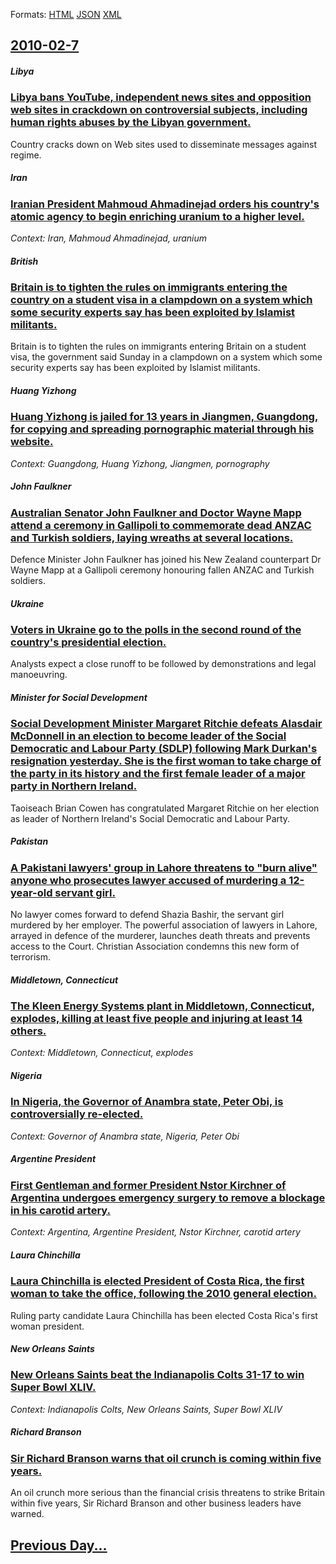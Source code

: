 
Formats: [HTML](2010/02/7/index.html)  [JSON](2010/02/7/index.json)  [XML](2010/02/7/index.xml)  

## [2010-02-7](/news/2010/02/7/index.md)

##### Libya
### [Libya bans YouTube, independent news sites and opposition web sites in crackdown on controversial subjects, including human rights abuses by the Libyan government. ](/news/2010/02/7/libya-bans-youtube-independent-news-sites-and-opposition-web-sites-in-crackdown-on-controversial-subjects-including-human-rights-abuses-by.md)
Country cracks down on Web sites used to disseminate messages against regime.

##### Iran
### [Iranian President Mahmoud Ahmadinejad orders his country's atomic agency to begin enriching uranium to a higher level. ](/news/2010/02/7/iranian-president-mahmoud-ahmadinejad-orders-his-country-s-atomic-agency-to-begin-enriching-uranium-to-a-higher-level.md)
_Context: Iran, Mahmoud Ahmadinejad, uranium_

##### British
### [Britain is to tighten the rules on immigrants entering the country on a student visa in a clampdown on a system which some security experts say has been exploited by Islamist militants. ](/news/2010/02/7/britain-is-to-tighten-the-rules-on-immigrants-entering-the-country-on-a-student-visa-in-a-clampdown-on-a-system-which-some-security-experts.md)
Britain is to tighten the rules on immigrants entering Britain on a student visa, the government said Sunday in a clampdown on a system which some security experts say has been exploited by Islamist militants.

##### Huang Yizhong
### [Huang Yizhong is jailed for 13 years in Jiangmen, Guangdong, for copying and spreading pornographic material through his website. ](/news/2010/02/7/huang-yizhong-is-jailed-for-13-years-in-jiangmen-guangdong-for-copying-and-spreading-pornographic-material-through-his-website.md)
_Context: Guangdong, Huang Yizhong, Jiangmen, pornography_

##### John Faulkner
### [Australian Senator John Faulkner and Doctor Wayne Mapp attend a ceremony in Gallipoli to commemorate dead ANZAC and Turkish soldiers, laying wreaths at several locations. ](/news/2010/02/7/australian-senator-john-faulkner-and-doctor-wayne-mapp-attend-a-ceremony-in-gallipoli-to-commemorate-dead-anzac-and-turkish-soldiers-laying.md)
Defence Minister John Faulkner has joined his New Zealand counterpart Dr Wayne Mapp at a Gallipoli ceremony honouring fallen ANZAC and Turkish soldiers.

##### Ukraine
### [Voters in Ukraine go to the polls in the second round of the country's presidential election. ](/news/2010/02/7/voters-in-ukraine-go-to-the-polls-in-the-second-round-of-the-country-s-presidential-election.md)
Analysts expect a close runoff to be followed by demonstrations and legal manoeuvring.

##### Minister for Social Development
### [Social Development Minister Margaret Ritchie defeats Alasdair McDonnell in an election to become leader of the Social Democratic and Labour Party (SDLP) following Mark Durkan's resignation yesterday. She is the first woman to take charge of the party in its history and the first female leader of a major party in Northern Ireland. ](/news/2010/02/7/social-development-minister-margaret-ritchie-defeats-alasdair-mcdonnell-in-an-election-to-become-leader-of-the-social-democratic-and-labour.md)
Taoiseach Brian Cowen has congratulated Margaret Ritchie on her election as leader of Northern Ireland&#39;s Social Democratic and Labour Party.

##### Pakistan
### [A Pakistani lawyers' group in Lahore threatens to "burn alive" anyone who prosecutes lawyer accused of murdering a 12-year-old servant girl. ](/news/2010/02/7/a-pakistani-lawyers-group-in-lahore-threatens-to-burn-alive-anyone-who-prosecutes-lawyer-accused-of-murdering-a-12-year-old-servant-girl.md)
No lawyer comes forward to defend Shazia Bashir, the servant girl murdered by her employer. The powerful association of lawyers in Lahore, arrayed in defence of the murderer, launches death threats and prevents access to the Court. Christian Association condemns this new form of terrorism. 

##### Middletown, Connecticut
### [The Kleen Energy Systems plant in Middletown, Connecticut, explodes, killing at least five people and injuring at least 14 others. ](/news/2010/02/7/the-kleen-energy-systems-plant-in-middletown-connecticut-explodes-killing-at-least-five-people-and-injuring-at-least-14-others.md)
_Context: Middletown, Connecticut, explodes_

##### Nigeria
### [In Nigeria, the Governor of Anambra state, Peter Obi, is controversially re-elected. ](/news/2010/02/7/in-nigeria-the-governor-of-anambra-state-peter-obi-is-controversially-re-elected.md)
_Context: Governor of Anambra state, Nigeria, Peter Obi_

##### Argentine President
### [First Gentleman and former President Nstor Kirchner of Argentina undergoes emergency surgery to remove a blockage in his carotid artery. ](/news/2010/02/7/first-gentleman-and-former-president-nestor-kirchner-of-argentina-undergoes-emergency-surgery-to-remove-a-blockage-in-his-carotid-artery.md)
_Context: Argentina, Argentine President, Nstor Kirchner, carotid artery_

##### Laura Chinchilla
### [Laura Chinchilla is elected President of Costa Rica, the first woman to take the office, following the 2010 general election. ](/news/2010/02/7/laura-chinchilla-is-elected-president-of-costa-rica-the-first-woman-to-take-the-office-following-the-2010-general-election.md)
Ruling party candidate Laura Chinchilla has been elected Costa Rica&#39;s first woman president.

##### New Orleans Saints
### [New Orleans Saints beat the Indianapolis Colts 31-17 to win Super Bowl XLIV. ](/news/2010/02/7/new-orleans-saints-beat-the-indianapolis-colts-31-17-to-win-super-bowl-xliv.md)
_Context: Indianapolis Colts, New Orleans Saints, Super Bowl XLIV_

##### Richard Branson
### [Sir Richard Branson warns that oil crunch is coming within five years. ](/news/2010/02/7/sir-richard-branson-warns-that-oil-crunch-is-coming-within-five-years.md)
An oil crunch more serious than the financial crisis threatens to strike Britain within five years, Sir Richard Branson and other business leaders have warned.

## [Previous Day...](/news/2010/02/6/index.md)

